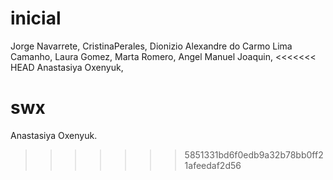 # inicial
Jorge Navarrete,
CristinaPerales,
Dionizio Alexandre do Carmo Lima Camanho,
Laura Gomez,
Marta Romero,
Angel Manuel Joaquin,
<<<<<<< HEAD
Anastasiya Oxenyuk,

swx
=======
Anastasiya Oxenyuk.
>>>>>>> 5851331bd6f0edb9a32b78bb0ff21afeedaf2d56
